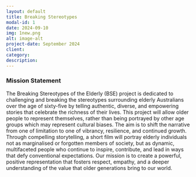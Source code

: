 ```yaml
---
layout: default
title: Breaking Stereotypes
modal-id: 1
date: 2024-09-10
img: 1new.png
alt: image-alt
project-date: September 2024
client: 
category: 
description: 
---
```

### Mission Statement
The Breaking Stereotypes of the Elderly (BSE) project is dedicated to challenging and breaking the stereotypes surrounding elderly Australians over the age of sixty-five by telling authentic, diverse, and empowering stories that celebrate the richness of their lives. This project will allow older people to represent themselves, rather than being portrayed by other age groups which may represent cultural biases. The aim is to shift the narrative from one of limitation to one of vibrancy, resilience, and continued growth. Through compelling storytelling, a short film will portray elderly individuals not as marginalised or forgotten members of society, but as dynamic, multifaceted people who continue to inspire, contribute, and lead in ways that defy conventional expectations. Our mission is to create a powerful, positive representation that fosters respect, empathy, and a deeper understanding of the value that older generations bring to our world.
